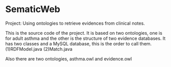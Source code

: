 # SematicWeb
Project: Using ontologies to retrieve evidences from clinical notes.

This is the source code of the project. It is based on two ontologies, one is for adult asthma and the other is the structure of two evidence databases.
It has two classes and a MySQL database, this is the order to call them.
(1)RDFModel.java
(2)Match.java

Also there are two ontologies, asthma.owl and evidence.owl
